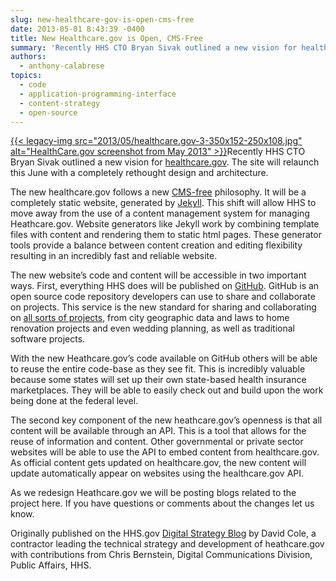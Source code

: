 ```yaml
---
slug: new-healthcare-gov-is-open-cms-free
date: 2013-05-01 8:43:39 -0400
title: New Healthcare.gov is Open, CMS-Free
summary: 'Recently HHS CTO Bryan Sivak outlined a new vision for healthcare.gov. The site will relaunch this June with a completely rethought design and architecture. The new healthcare.gov follows a new CMS-free philosophy. It will be a completely static website, generated by Jekyll. This shift will allow HHS to move away from'
authors:
  - anthony-calabrese
topics:
  - code
  - application-programming-interface
  - content-strategy
  - open-source
---
```


[{{< legacy-img src="2013/05/healthcare.gov-3-350x152-250x108.jpg" alt="HealthCare.gov screenshot from May 2013" >}}](https://s3.amazonaws.com/digitalgov/_legacy-img/2013/05/healthcare.gov-3-350x152.jpg)Recently HHS CTO Bryan Sivak outlined a new vision for [healthcare.gov](http://healthcare.gov/). The site will relaunch this June with a completely rethought design and architecture.

The new healthcare.gov follows a new [CMS-free](http://developmentseed.org/blog/2012/07/27/build-cms-free-websites/) philosophy. It will be a completely static website, generated by [Jekyll](https://github.com/mojombo/jekyll#readme). This shift will allow HHS to move away from the use of a content management system for managing Heathcare.gov.  Website generators like Jekyll work by combining template files with content and rendering them to static html pages. These generator tools provide a balance between content creation and editing flexibility resulting in an incredibly fast and reliable website.

The new website’s code and content will be accessible in two important ways. First, everything HHS does will be published on [GitHub](https://github.com/). GitHub is an open source code repository developers can use to share and collaborate on projects. This service is the new standard for sharing and collaborating on [all sorts of projects](http://www.wired.co.uk/news/archive/2013-03/11/github-democracy), from city geographic data and laws to home renovation projects and even wedding planning, as well as traditional software projects.

With the new Heathcare.gov’s code available on GitHub others will be able to reuse the entire code-base as they see fit. This is incredibly valuable because some states will set up their own state-based health insurance marketplaces. They will be able to easily check out and build upon the work being done at the federal level.

The second key component of the new heathcare.gov’s openness is that all content will be available through an API. This is a tool that allows for the reuse of information and content. Other governmental or private sector websites will be able to use the API to embed content from healthcare.gov. As official content gets updated on healthcare.gov, the new content will update automatically appear on websites using the healthcare.gov API.

As we redesign Heathcare.gov we will be posting blogs related to the project here. If you have questions or comments about the changes let us know.

Originally published on the HHS.gov <a href="http://www.hhs.gov/digitalstrategy/blog/2013/04/new-heathcare-open-cms-free.html" target="_blank">Digital Strategy Blog</a> by David Cole, a contractor leading the technical strategy and development of heathcare.gov with contributions from Chris Bernstein, Digital Communications Division, Public Affairs, HHS.